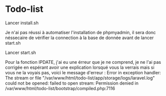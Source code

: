 # Todo-list

Lancer install.sh

Je n'ai pas réussi à automatiser l'installation de phpmyadmin, il sera donc néssecaire de vérifier la connection à la base de donnée avant de lancer start.sh

Lancer start.sh

Pour la fonction IPDATE, j'ai eu une érreur que je ne comprend, je ne l'ai pas corrigée en espérant avoir une explication lorsqué vous la verrais mais si vous ne la voyais pas, voici le message d'erreur :
Error in exception handler: The stream or file "/var/www/html/todo-list/app/storage/logs/laravel.log" could not be opened: failed to open stream: Permission denied in /var/www/html/todo-list/bootstrap/compiled.php:7116
